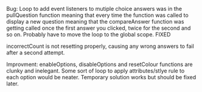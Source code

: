 Bug: Loop to add event listeners to mutiple choice answers was in the pullQuestion function meaning that every time the function was called to display a new question meaning that the compareAnswer function was getting called once the first answer you clicked, twice for the second and so on. Probably have to move the loop to the global scope. FIXED

incorrectCount is not resetting properly, causing any wrong answers to fail after a second attempt.

Improvment: enableOptions, disableOptions and resetColour functions are clunky and inelegant. Some sort of loop to apply attributes/stlye rule to each option would be neater. Temporary solution works but should be fixed later.